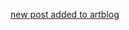 <a href="http://artlog.icefairy.net/2022/07/22/the-last-emperor.html" target="_blank">new post added to artblog</a>
